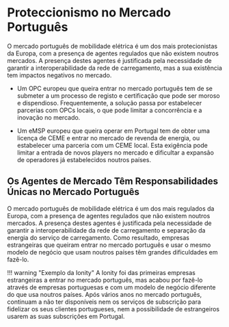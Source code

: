 
# Proteccionismo no Mercado Português

O mercado português de mobilidade elétrica é um dos mais protecionistas da Europa, com a presença de agentes regulados que não existem noutros mercados. A presença destes agentes é justificada pela necessidade de garantir a interoperabilidade da rede de carregamento, mas a sua existência tem impactos negativos no mercado.

- Um OPC europeu que queira entrar no mercado português tem de se submeter a um processo de registo e certificação que pode ser moroso e dispendioso. Frequentemente, a solução passa por estabelecer parcerias com OPCs locais, o que pode limitar a concorrência e a inovação no mercado.

- Um eMSP europeu que queira operar em Portugal tem de obter uma licença de CEME e entrar no mercado de revenda de energia, ou estabelecer uma parceria com um CEME local. Esta exigência pode limitar a entrada de novos players no mercado e dificultar a expansão de operadores já estabelecidos noutros países.


## Os Agentes de Mercado Têm Responsabilidades Únicas no Mercado Português

O mercado português de mobilidade elétrica é um dos mais regulados da Europa, com a presença de agentes regulados que não existem noutros mercados. A presença destes agentes é justificada pela necessidade de garantir a interoperabilidade da rede de carregamento e separação da energia do serviço de carregamento.
Como resultado, empresas estrangeiras que queiram entrar no mercado português e usar o mesmo modelo de negócio que usam noutros países têm grandes dificuldades em fazê-lo.

!!! warning "Exemplo da Ionity"
    A Ionity foi das primeiras empresas estrangeiras a entrar no mercado português, mas acabou por fazê-lo através de empresas portuguesas e com um modelo de negócio diferente do que usa noutros países. Após vários anos no mercado português, continuam a não ter disponíveis nem os serviços de subscrição para fidelizar os seus clientes portugueses, nem a possibilidade de estrangeiros usarem as suas subscrições em Portugal.





